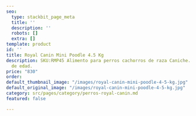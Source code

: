 ```yaml
---
seo:
  type: stackbit_page_meta
  title: ''
  description: ''
  robots: []
  extra: []
template: product
id: ''
title: Royal Canin Mini Poodle 4.5 Kg
description: SKU:RMP45 Alimento para perros cachorros de raza Caniche. De 2 a 10 meses
  de edad.
price: "830"
order: 
default_thumbnail_image: "/images/royal-canin-mini-poodle-4-5-kg.jpg"
default_original_image: "/images/royal-canin-mini-poodle-4-5-kg.jpg"
category: src/pages/category/perros-royal-canin.md
featured: false

---
```

